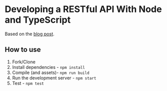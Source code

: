 # Developing a RESTful API With Node and TypeScript

Based on the [blog post](http://mherman.org/blog/2016/11/05/developing-a-restful-api-with-node-and-typescript/#.WB3zyeErJE4).

## How to use

1. Fork/Clone
2. Install dependencies - `npm install`
3. Compile (and assets)- `npm run build`
4. Run the development server - `npm start`
5. Test - `npm test`
